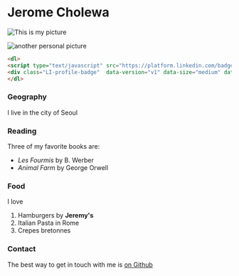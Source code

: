 
# Jerome Cholewa
![This is my picture](https://drive.google.com/uc?id=0B7M7SSx2pXP-bGxVS3plN0piTnM)

![another personal picture](https://www.dropbox.com/s/lxp3enygeun2wof/cholewa_business_S_smile.jpg?raw=1)

```html
<dl>
<script type="text/javascript" src="https://platform.linkedin.com/badges/js/profile.js" async defer></script>
<div class="LI-profile-badge"  data-version="v1" data-size="medium" data-locale="en_US" data-type="horizontal" data-theme="dark" data-vanity="jeromecholewa"><a class="LI-simple-link" href='https://kr.linkedin.com/in/jeromecholewa?trk=profile-badge'>Jerome Cholewa</a></div>
</dl>
```
### Geography

I live in the city of Seoul

### Reading

Three of my favorite books are:

- *Les Fourmis* by B. Werber
- *Animal Farm* by George Orwell

### Food

I love
1. Hamburgers by **Jeremy's**
2. Italian Pasta in Rome
3. Crepes bretonnes

### Contact

The best way to get in touch with me is [on Github](https://github.com/jeromecholewa/)
